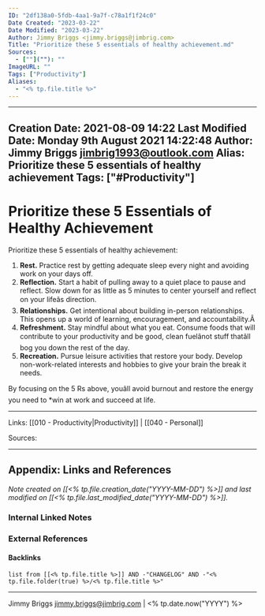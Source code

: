 ```yaml
---
ID: "2df138a0-5fdb-4aa1-9a7f-c78a1f1f24c0"
Date Created: "2023-03-22"
Date Modified: "2023-03-22"
Author: Jimmy Briggs <jimmy.briggs@jimbrig.com>
Title: "Prioritize these 5 essentials of healthy achievement.md"
Sources: 
  - [""](""): ""
ImageURL: ""
Tags: ["Productivity"]
Aliases:
  - "<% tp.file.title %>"
---
```


---
Creation Date: 2021-08-09 14:22
Last Modified Date: Monday 9th August 2021 14:22:48
Author: Jimmy Briggs <jimbrig1993@outlook.com>
Alias: Prioritize these 5 essentials of healthy achievement
Tags: ["#Productivity"]
---

# Prioritize these 5 Essentials of Healthy Achievement

Prioritize these 5 essentials of healthy achievement:

1. **Rest.** Practice rest by getting adequate sleep every night and avoiding work on your days off.
2. **Reflection.** Start a habit of pulling away to a quiet place to pause and reflect. Slow down for as little as 5 minutes to center yourself and reflect on your lifeâs direction.
3. **Relationships.** Get intentional about building in-person relationships. This opens up a world of learning, encouragement, and accountability.Â 
4. **Refreshment.** Stay mindful about what you eat. Consume foods that will contribute to your productivity and be good, clean fuelânot stuff thatâll bog you down the rest of the day.
5. **Recreation.** Pursue leisure activities that restore your body. Develop non-work-related interests and hobbies to give your brain the break it needs.

By focusing on the 5 Rs above, youâll avoid burnout and restore the energy you need to *win at work and succeed at life. 

***

Links: [[010 - Productivity|Productivity]] | [[040 - Personal]]

Sources: 



***

## Appendix: Links and References

*Note created on [[<% tp.file.creation_date("YYYY-MM-DD") %>]] and last modified on [[<% tp.file.last_modified_date("YYYY-MM-DD") %>]].*

### Internal Linked Notes

### External References

#### Backlinks

```dataview
list from [[<% tp.file.title %>]] AND -"CHANGELOG" AND -"<% tp.file.folder(true) %>/<% tp.file.title %>"
```


***

Jimmy Briggs <jimmy.briggs@jimbrig.com> | <% tp.date.now("YYYY") %>